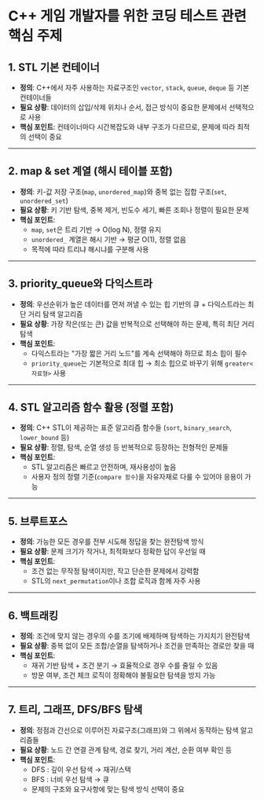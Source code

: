 # C++ 게임 개발자를 위한 코딩 테스트 관련 핵심 주제

## 1. STL 기본 컨테이너
- **정의**: C++에서 자주 사용하는 자료구조인 `vector`, `stack`, `queue`, `deque` 등 기본 컨테이너들  
- **필요 상황**: 데이터의 삽입/삭제 위치나 순서, 접근 방식이 중요한 문제에서 선택적으로 사용  
- **핵심 포인트**: 컨테이너마다 시간복잡도와 내부 구조가 다르므로, 문제에 따라 최적의 선택이 중요

---

## 2. map & set 계열 (해시 테이블 포함)
- **정의**: 키-값 저장 구조(`map`, `unordered_map`)와 중복 없는 집합 구조(`set`, `unordered_set`)  
- **필요 상황**: 키 기반 탐색, 중복 제거, 빈도수 세기, 빠른 조회나 정렬이 필요한 문제  
- **핵심 포인트**:  
  - `map`, `set`은 트리 기반 → O(log N), 정렬 유지  
  - `unordered_` 계열은 해시 기반 → 평균 O(1), 정렬 없음  
  - 목적에 따라 트리냐 해시냐를 구분해 사용

---

## 3. priority_queue와 다익스트라
- **정의**: 우선순위가 높은 데이터를 먼저 꺼낼 수 있는 힙 기반의 큐 + 다익스트라는 최단 거리 탐색 알고리즘  
- **필요 상황**: 가장 작은(또는 큰) 값을 반복적으로 선택해야 하는 문제, 특히 최단 거리 탐색  
- **핵심 포인트**:  
  - 다익스트라는 "가장 짧은 거리 노드"를 계속 선택해야 하므로 최소 힙이 필수  
  - `priority_queue`는 기본적으로 최대 힙 → 최소 힙으로 바꾸기 위해 `greater<자료형>` 사용

---

## 4. STL 알고리즘 함수 활용 (정렬 포함)
- **정의**: C++ STL이 제공하는 표준 알고리즘 함수들 (`sort`, `binary_search`, `lower_bound` 등)  
- **필요 상황**: 정렬, 탐색, 순열 생성 등 반복적으로 등장하는 전형적인 문제들  
- **핵심 포인트**:  
  - STL 알고리즘은 빠르고 안전하며, 재사용성이 높음  
  - 사용자 정의 정렬 기준(`compare 함수`)을 자유자재로 다룰 수 있어야 응용이 가능

---

## 5. 브루트포스
- **정의**: 가능한 모든 경우를 전부 시도해 정답을 찾는 완전탐색 방식  
- **필요 상황**: 문제 크기가 작거나, 최적화보다 정확한 답이 우선일 때  
- **핵심 포인트**:  
  - 조건 없는 무작정 탐색이지만, 작고 단순한 문제에서 강력함  
  - STL의 `next_permutation`이나 조합 로직과 함께 자주 사용

---

## 6. 백트래킹
- **정의**: 조건에 맞지 않는 경우의 수를 조기에 배제하며 탐색하는 가지치기 완전탐색  
- **필요 상황**: 중복 없이 모든 조합/순열을 탐색하거나 조건을 만족하는 경로만 찾을 때  
- **핵심 포인트**:  
  - 재귀 기반 탐색 + 조건 분기 → 효율적으로 경우 수를 줄일 수 있음  
  - 방문 여부, 조건 체크 로직이 정확해야 불필요한 탐색을 방지 가능

---

## 7. 트리, 그래프, DFS/BFS 탐색
- **정의**: 정점과 간선으로 이루어진 자료구조(그래프)와 그 위에서 동작하는 탐색 알고리즘들  
- **필요 상황**: 노드 간 연결 관계 탐색, 경로 찾기, 거리 계산, 순환 여부 확인 등  
- **핵심 포인트**:  
  - DFS : 깊이 우선 탐색 → 재귀/스택  
  - BFS : 너비 우선 탐색 → 큐  
  - 문제의 구조와 요구사항에 맞는 탐색 방식 선택이 중요
